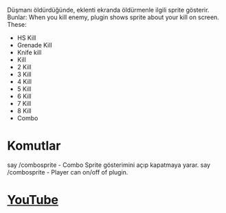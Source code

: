 Düşmanı öldürdüğünde, eklenti ekranda öldürmenle ilgili sprite gösterir. Bunlar:
When you kill enemy, plugin shows sprite about your kill on screen. These:

- HS Kill
- Grenade Kill
- Knife kill
- Kill
- 2 Kill
- 3 Kill
- 4 Kill
- 5 Kill
- 6 Kill
- 7 Kill
- 8 Kill
- Combo

# Komutlar
say /combosprite - Combo Sprite gösterimini açıp kapatmaya yarar.
say /combosprite - Player can on/off of plugin.

# [YouTube](https://www.youtube.com/watch?v=VszCeoLOvz4)
